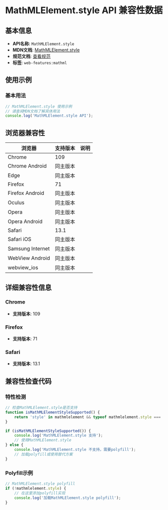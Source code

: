 # MathMLElement.style API 兼容性数据

## 基本信息

- **API名称**: `MathMLElement.style`
- **MDN文档**: [MathMLElement.style](https://developer.mozilla.org/docs/Web/API/MathMLElement/style)
- **规范文档**: [查看规范](https://drafts.csswg.org/cssom/#dom-elementcssinlinestyle-style)
- **标签**: `web-features:mathml`

## 使用示例

### 基本用法

```javascript
// MathMLElement.style 使用示例
// 请查阅MDN文档了解具体用法
console.log('MathMLElement.style API');
```

## 浏览器兼容性

| 浏览器 | 支持版本 | 说明 |
|--------|----------|------|
| Chrome | 109 |  |
| Chrome Android | 同主版本 |  |
| Edge | 同主版本 |  |
| Firefox | 71 |  |
| Firefox Android | 同主版本 |  |
| Oculus | 同主版本 |  |
| Opera | 同主版本 |  |
| Opera Android | 同主版本 |  |
| Safari | 13.1 |  |
| Safari iOS | 同主版本 |  |
| Samsung Internet | 同主版本 |  |
| WebView Android | 同主版本 |  |
| webview_ios | 同主版本 |  |

## 详细兼容性信息

### Chrome

- **支持版本**: 109

### Firefox

- **支持版本**: 71

### Safari

- **支持版本**: 13.1

## 兼容性检查代码

### 特性检测

```javascript
// 检查MathMLElement.style是否支持
function isMathMLElementStyleSupported() {
    return 'style' in mathmlelement && typeof mathmlelement.style === 'function';
}

if (isMathMLElementStyleSupported()) {
    console.log('MathMLElement.style 支持');
    // 使用MathMLElement.style
} else {
    console.log('MathMLElement.style 不支持，需要polyfill');
    // 加载polyfill或使用替代方案
}
```

### Polyfill示例

```javascript
// MathMLElement.style polyfill
if (!mathmlelement.style) {
    // 在这里添加polyfill实现
    console.log('加载MathMLElement.style polyfill');
}
```

